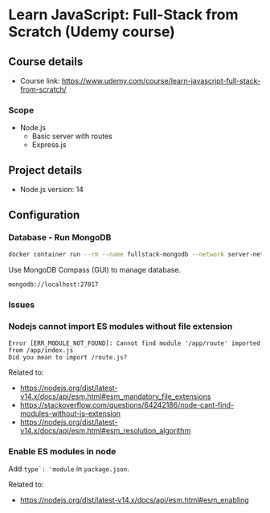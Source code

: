 # Learn JavaScript: Full-Stack from Scratch (Udemy course)

## Course details

- Course link: <https://www.udemy.com/course/learn-javascript-full-stack-from-scratch/>

### Scope

- Node.js
  - Basic server with routes
  - Express.js

## Project details

- Node.js version: 14

## Configuration

### Database - Run MongoDB

```sh
docker container run --rm --name fullstack-mongodb --network server-network -p 27017:27017 -v $(pwd)/db:/data/db -d mongo
```

Use MongoDB Compass (GUI) to manage database.

```sh
mongodb://localhost:27017
```

### Issues

### Nodejs cannot import ES modules without file extension

```
Error [ERR_MODULE_NOT_FOUND]: Cannot find module '/app/route' imported from /app/index.js
Did you mean to import /route.js?
```

Related to:
- <https://nodejs.org/dist/latest-v14.x/docs/api/esm.html#esm_mandatory_file_extensions>
- <https://stackoverflow.com/questions/64242186/node-cant-find-modules-without-js-extension>
- <https://nodejs.org/dist/latest-v14.x/docs/api/esm.html#esm_resolution_algorithm>

### Enable ES modules in node

Add ``type`: 'module`` in `package.json`.

Related to:
- <https://nodejs.org/dist/latest-v14.x/docs/api/esm.html#esm_enabling>
